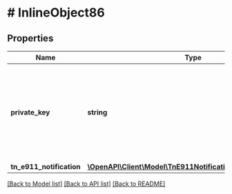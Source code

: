 # # InlineObject86

## Properties

Name | Type | Description | Notes
------------ | ------------- | ------------- | -------------
**private_key** | **string** | API key required to validate your application; can be retrieved from Admin page of customer portal |
**tn_e911_notification** | [**\OpenAPI\Client\Model\TnE911NotificationTnE911Notification**](TnE911NotificationTnE911Notification.md) |  |

[[Back to Model list]](../../README.md#models) [[Back to API list]](../../README.md#endpoints) [[Back to README]](../../README.md)
